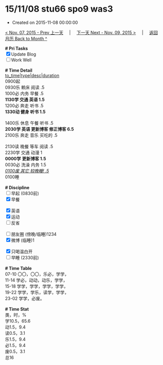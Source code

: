 # 15/11/08 stu66 spo9 was3

- Created on 2015-11-08 00:00:00

[< Nov. 07, 2015 - Prev 上一天](/_archived/lifelogs/2015/11/d07.md) &nbsp; &nbsp; | &nbsp; &nbsp; [下一天 Next - Nov. 09, 2015 >](/_archived/lifelogs/2015/11/d09.md) &nbsp; &nbsp; |  &nbsp; &nbsp; [返回月历 Back to Month ^](/_archived/lifelogs/2015/11/index.md)
<br/><div><b># Pri Tasks</b></div><div><input checked="true" type="checkbox"/>Update Blog</div><div><input type="checkbox"/>Work Well</div><div><br/></div><div><b># Time Detail</b></div><div><u>to_time|type|desc|duration</u></div><div>0900起</div><div>0930乐 赖床 阅读 .5</div><div>1000必 内务 早餐 .5</div><div><b>1130学 交通 英语 1.5</b></div><div>1200必 奔走 听书 .5</div><div><b>1330动 健身 听书 1.5</b></div><div><br/></div><div>1400乐 休息 午餐 听书 .5</div><div><b>2030学 英语 更新博客 修正博客 6.5</b></div><div>2100乐 奔走 音乐 买吃的 .5</div><div><br/></div><div>2130读 晚餐 等车 阅读 .5</div><div>2230学 交通 动漫 1</div><div><b>0000学</b> <b>更新博客 1.5</b></div><div>0030必 洗澡 内务 1.5</div><div><u><i>0100废 其它 较晚睡! .5</i></u></div><div>0100睡</div><div><br/></div><div><b># Discipline</b></div><div><input type="checkbox"/>早起 (0830前)</div><div><input checked="true" type="checkbox"/>早餐</div><div><br/></div><div><input checked="true" type="checkbox"/>英语</div><div><input checked="true" type="checkbox"/>运动</div><div><input type="checkbox"/>反省</div><div><br/></div><div><input type="checkbox"/>朋友圈 (傍晚/临睡)1234</div><div><input checked="true" type="checkbox"/>微博 (临睡)1</div><div><br/></div><div><input checked="true" type="checkbox"/>只喝温白开</div><div><input type="checkbox"/>早睡 (2330前)</div><div><br/></div><div><b># Time Table</b></div><div>07-10 〇〇，〇〇，乐必，学学，</div><div>11-14 学必，动动，动乐，学学，</div><div>15-18 学学，学学，学学，学学，</div><div>19-22 学学，学乐，读学，学学，</div><div>23-02 学学，必废。</div><div><br/></div><div><b># Time Stat</b></div><div>类，时，%</div><div>学10.5，65.6</div><div>动1.5，9.4</div><div>读0.5，3.1</div><div>乐1.5，9.4</div><div>必1.5，9.4</div><div>废0.5，3.1</div><div>总16</div>
